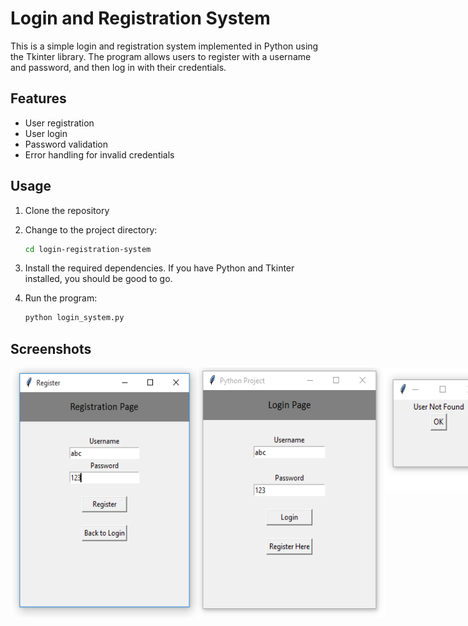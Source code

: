 # Login and Registration System

This is a simple login and registration system implemented in Python using the Tkinter library. The program allows users to register with a username and password, and then log in with their credentials.

## Features

- User registration
- User login
- Password validation
- Error handling for invalid credentials

## Usage

1. Clone the repository

2. Change to the project directory:

   ```bash
   cd login-registration-system
   ```

3. Install the required dependencies. If you have Python and Tkinter installed, you should be good to go.

4. Run the program:

   ```bash
   python login_system.py
   ```
## Screenshots
<div style="display: flex; justify-content: space-between;">
  <img src="images/1.PNG" alt="Image 1" width="300" height="400">
  <img src="images/2.PNG" alt="Image 2" width="300" height="400">
  <img src="images/3.PNG" alt="Image 3" width="400" height="200">
</div>

